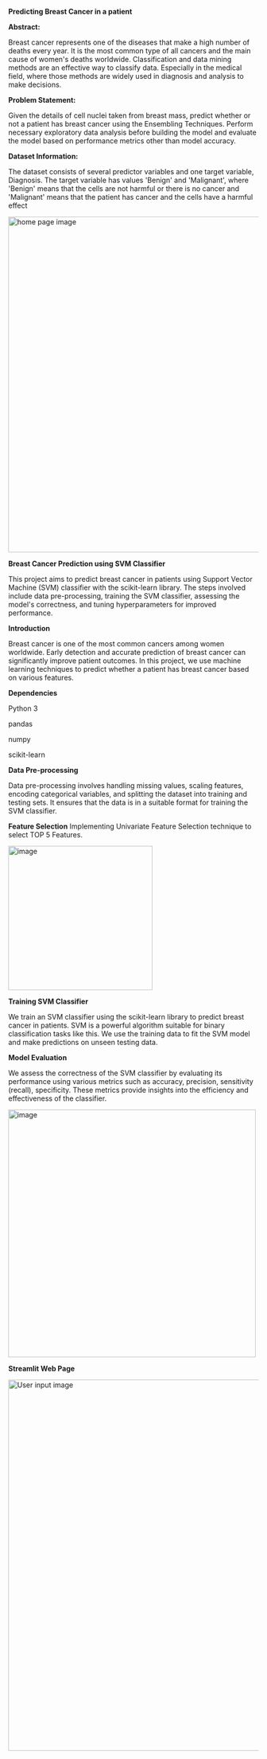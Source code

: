 
**Predicting Breast Cancer in a patient**

**Abstract:**

Breast cancer represents one of the diseases that make a high number of deaths every
year. It is the most common type of all cancers and the main cause of women's deaths
worldwide. Classification and data mining methods are an effective way to classify data.
Especially in the medical field, where those methods are widely used in diagnosis and
analysis to make decisions.

**Problem Statement:**

Given the details of cell nuclei taken from breast mass, predict whether or not a patient
has breast cancer using the Ensembling Techniques. Perform necessary exploratory
data analysis before building the model and evaluate the model based on performance
metrics other than model accuracy.

**Dataset Information:**

The dataset consists of several predictor variables and one target variable, Diagnosis.
The target variable has values 'Benign' and 'Malignant', where 'Benign' means that the
cells are not harmful or there is no cancer and 'Malignant' means that the patient has
cancer and the cells have a harmful effect


<img width="675" alt="home page image" src="https://github.com/user-attachments/assets/cb5c0a40-d8fe-4c2d-a0f6-f628f87bf515">


**Breast Cancer Prediction using SVM Classifier**


This project aims to predict breast cancer in patients using Support Vector Machine (SVM) classifier with the scikit-learn library. The steps involved include data pre-processing, training the SVM classifier, assessing the model's correctness, and tuning hyperparameters for improved performance.


**Introduction**

Breast cancer is one of the most common cancers among women worldwide. Early detection and accurate prediction of breast cancer can significantly improve patient outcomes. In this project, we use machine learning techniques to predict whether a patient has breast cancer based on various features.

**Dependencies**

Python 3

pandas

numpy

scikit-learn

**Data Pre-processing**

Data pre-processing involves handling missing values, scaling features, encoding categorical variables, and splitting the dataset into training and testing sets. It ensures that the data is in a suitable format for training the SVM classifier.

**Feature Selection**
Implementing Univariate Feature Selection technique to select TOP 5 Features.

<img width="290" alt="image" src="https://github.com/user-attachments/assets/1b146f94-bfe5-47fd-8158-83e17f3a6016">


**Training SVM Classifier**

We train an SVM classifier using the scikit-learn library to predict breast cancer in patients. SVM is a powerful algorithm suitable for binary classification tasks like this. We use the training data to fit the SVM model and make predictions on unseen testing data.

**Model Evaluation**

We assess the correctness of the SVM classifier by evaluating its performance using various metrics such as accuracy, precision, sensitivity (recall), specificity. These metrics provide insights into the efficiency and effectiveness of the classifier.

<img width="498" alt="image" src="https://github.com/user-attachments/assets/3526f443-352e-47e4-b018-5899a784910f">

**Streamlit Web Page**

<img width="746" alt="User input image" src="https://github.com/user-attachments/assets/04249b4b-a573-4505-852d-ffda4af5ad27">






